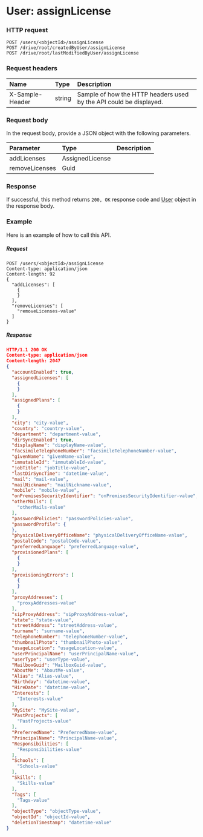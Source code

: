 # User: assignLicense


### HTTP request
```http
POST /users/<objectId>/assignLicense
POST /drive/root/createdByUser/assignLicense
POST /drive/root/lastModifiedByUser/assignLicense

```
### Request headers
| Name       | Type | Description|
|:---------------|:--------|:----------|
| X-Sample-Header  | string  | Sample of how the HTTP headers used by the API could be displayed.|

### Request body
In the request body, provide a JSON object with the following parameters.

| Parameter	   | Type	|Description|
|:---------------|:--------|:----------|
|addLicenses|AssignedLicense||
|removeLicenses|Guid||

### Response
If successful, this method returns `200, OK` response code and [User](../resources/user.md) object in the response body.

### Example
Here is an example of how to call this API.
##### Request
```http
POST /users/<objectId>/assignLicense
Content-type: application/json
Content-length: 92
{
  "addLicenses": [
    {
    }
  ],
  "removeLicenses": [
    "removeLicenses-value"
  ]
}
```
##### Response
```json
HTTP/1.1 200 OK
Content-type: application/json
Content-length: 2047
{
  "accountEnabled": true,
  "assignedLicenses": [
    {
    }
  ],
  "assignedPlans": [
    {
    }
  ],
  "city": "city-value",
  "country": "country-value",
  "department": "department-value",
  "dirSyncEnabled": true,
  "displayName": "displayName-value",
  "facsimileTelephoneNumber": "facsimileTelephoneNumber-value",
  "givenName": "givenName-value",
  "immutableId": "immutableId-value",
  "jobTitle": "jobTitle-value",
  "lastDirSyncTime": "datetime-value",
  "mail": "mail-value",
  "mailNickname": "mailNickname-value",
  "mobile": "mobile-value",
  "onPremisesSecurityIdentifier": "onPremisesSecurityIdentifier-value",
  "otherMails": [
    "otherMails-value"
  ],
  "passwordPolicies": "passwordPolicies-value",
  "passwordProfile": {
  },
  "physicalDeliveryOfficeName": "physicalDeliveryOfficeName-value",
  "postalCode": "postalCode-value",
  "preferredLanguage": "preferredLanguage-value",
  "provisionedPlans": [
    {
    }
  ],
  "provisioningErrors": [
    {
    }
  ],
  "proxyAddresses": [
    "proxyAddresses-value"
  ],
  "sipProxyAddress": "sipProxyAddress-value",
  "state": "state-value",
  "streetAddress": "streetAddress-value",
  "surname": "surname-value",
  "telephoneNumber": "telephoneNumber-value",
  "thumbnailPhoto": "thumbnailPhoto-value",
  "usageLocation": "usageLocation-value",
  "userPrincipalName": "userPrincipalName-value",
  "userType": "userType-value",
  "MailboxGuid": "MailboxGuid-value",
  "AboutMe": "AboutMe-value",
  "Alias": "Alias-value",
  "Birthday": "datetime-value",
  "HireDate": "datetime-value",
  "Interests": [
    "Interests-value"
  ],
  "MySite": "MySite-value",
  "PastProjects": [
    "PastProjects-value"
  ],
  "PreferredName": "PreferredName-value",
  "PrincipalName": "PrincipalName-value",
  "Responsibilities": [
    "Responsibilities-value"
  ],
  "Schools": [
    "Schools-value"
  ],
  "Skills": [
    "Skills-value"
  ],
  "Tags": [
    "Tags-value"
  ],
  "objectType": "objectType-value",
  "objectId": "objectId-value",
  "deletionTimestamp": "datetime-value"
}
```

<!-- uuid: 6f1f7892-7d06-4e0a-83f4-f5e30929c42f
2015-10-09 18:21:34 UTC -->